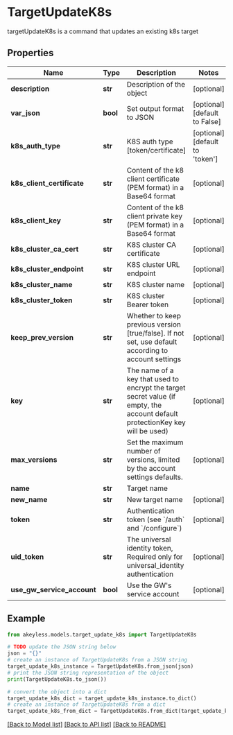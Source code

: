 # TargetUpdateK8s

targetUpdateK8s is a command that updates an existing k8s target

## Properties

Name | Type | Description | Notes
------------ | ------------- | ------------- | -------------
**description** | **str** | Description of the object | [optional] 
**var_json** | **bool** | Set output format to JSON | [optional] [default to False]
**k8s_auth_type** | **str** | K8S auth type [token/certificate] | [optional] [default to 'token']
**k8s_client_certificate** | **str** | Content of the k8 client certificate (PEM format) in a Base64 format | [optional] 
**k8s_client_key** | **str** | Content of the k8 client private key (PEM format) in a Base64 format | [optional] 
**k8s_cluster_ca_cert** | **str** | K8S cluster CA certificate | [optional] 
**k8s_cluster_endpoint** | **str** | K8S cluster URL endpoint | [optional] 
**k8s_cluster_name** | **str** | K8S cluster name | [optional] 
**k8s_cluster_token** | **str** | K8S cluster Bearer token | [optional] 
**keep_prev_version** | **str** | Whether to keep previous version [true/false]. If not set, use default according to account settings | [optional] 
**key** | **str** | The name of a key that used to encrypt the target secret value (if empty, the account default protectionKey key will be used) | [optional] 
**max_versions** | **str** | Set the maximum number of versions, limited by the account settings defaults. | [optional] 
**name** | **str** | Target name | 
**new_name** | **str** | New target name | [optional] 
**token** | **str** | Authentication token (see &#x60;/auth&#x60; and &#x60;/configure&#x60;) | [optional] 
**uid_token** | **str** | The universal identity token, Required only for universal_identity authentication | [optional] 
**use_gw_service_account** | **bool** | Use the GW&#39;s service account | [optional] 

## Example

```python
from akeyless.models.target_update_k8s import TargetUpdateK8s

# TODO update the JSON string below
json = "{}"
# create an instance of TargetUpdateK8s from a JSON string
target_update_k8s_instance = TargetUpdateK8s.from_json(json)
# print the JSON string representation of the object
print(TargetUpdateK8s.to_json())

# convert the object into a dict
target_update_k8s_dict = target_update_k8s_instance.to_dict()
# create an instance of TargetUpdateK8s from a dict
target_update_k8s_from_dict = TargetUpdateK8s.from_dict(target_update_k8s_dict)
```
[[Back to Model list]](../README.md#documentation-for-models) [[Back to API list]](../README.md#documentation-for-api-endpoints) [[Back to README]](../README.md)


